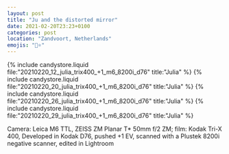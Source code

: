 ```yaml
---
layout: post
title: "Ju and the distorted mirror"
date: 2021-02-20T23:23+0100
categories: post
location: "Zandvoort, Netherlands"
emojis: "🔞⭐"
---
```


{% include candystore.liquid file:"20210220_12_julia_trix400_+1_m6_8200i_d76" title:"Julia" %}
{% include candystore.liquid file:"20210220_20_julia_trix400_+1_m6_8200i_d76" title:"Julia" %}
{% include candystore.liquid file:"20210220_26_julia_trix400_+1_m6_8200i_d76" title:"Julia" %}
{% include candystore.liquid file:"20210220_29_julia_trix400_+1_m6_8200i_d76" title:"Julia" %}

Camera: Leica M6 TTL, ZEISS ZM Planar T* 50mm f/2 ZM; film: Kodak Tri-X 400, Developed in Kodak D76, pushed +1 EV, scanned with a Plustek 8200i negative scanner, edited in Lightroom 